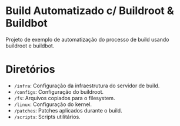 # Build Automatizado c/ Buildroot & Buildbot

Projeto de exemplo de automatização do processo de build usando buildroot
e buildbot.

# Diretórios

* `/infra`: Configuração da infraestrutura do servidor de build.
* `/configs`: Configuração do buildroot.
* `/fs`: Arquivos copiados para o filesystem.
* `/linux`: Configuração do kernel.
* `/patches`: Patches aplicados durante o build.
* `/scripts`: Scripts utilitários.
